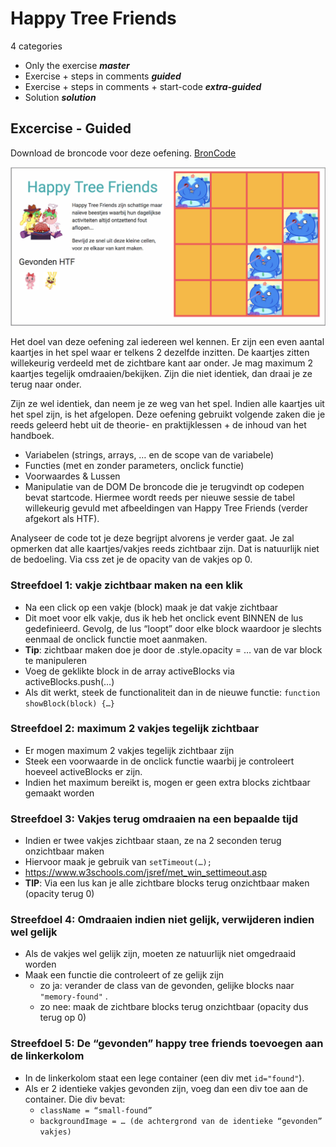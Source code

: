 # Happy Tree Friends

4 categories

- Only the exercise ***master***
- Exercise + steps in comments ***guided***
- Exercise + steps in comments + start-code ***extra-guided***
- Solution ***solution***


Excercise - Guided
-------

Download de broncode voor deze oefening. [BronCode](./assets/startcode_happy_tree_friends.zip)

![Image result Happy Tree Friends](./assets/screen_happyTreeFriends.png)

Het doel van deze oefening zal iedereen wel kennen. Er zijn een even aantal kaartjes in het spel waar er telkens 2 dezelfde inzitten. De kaartjes zitten willekeurig verdeeld met de zichtbare kant aar onder.
Je mag maximum 2 kaartjes tegelijk omdraaien/bekijken. Zijn die niet identiek, dan draai je ze terug naar onder.


Zijn ze wel identiek, dan neem je ze weg van het spel. Indien alle kaartjes uit het spel zijn, is het afgelopen.
Deze oefening gebruikt volgende zaken die je reeds geleerd hebt uit de theorie- en praktijklessen + de inhoud van het handboek.

 

- Variabelen (strings, arrays, … en de scope van de variabele)
- Functies (met en zonder parameters, onclick functie)
- Voorwaardes & Lussen
- Manipulatie van de DOM De broncode die je terugvindt op codepen bevat startcode. Hiermee wordt reeds per nieuwe sessie de tabel willekeurig gevuld met afbeeldingen van Happy Tree Friends (verder afgekort als HTF).

Analyseer de code tot je deze begrijpt alvorens je verder gaat.
Je zal opmerken dat alle kaartjes/vakjes reeds zichtbaar zijn. Dat is natuurlijk niet de bedoeling.
Via css zet je de opacity van de vakjes op 0.

 
### Streefdoel 1: vakje zichtbaar maken na een klik

- Na een click op een vakje (block) maak je dat vakje zichtbaar
- Dit moet voor elk vakje, dus ik heb het onclick event BINNEN de lus gedefinieerd. Gevolg, de lus “loopt” door elke block waardoor je slechts eenmaal de onclick functie moet aanmaken.
- **Tip**: zichtbaar maken doe je door de .style.opacity = … van de var block te manipuleren
- Voeg de geklikte block in de array activeBlocks via activeBlocks.push(…)
- Als dit werkt, steek de functionaliteit dan in de nieuwe functie: `function showBlock(block) {…}`

 
### Streefdoel 2: maximum 2 vakjes tegelijk zichtbaar

- Er mogen maximum 2 vakjes tegelijk zichtbaar zijn
- Steek een voorwaarde in de onclick functie waarbij je controleert hoeveel activeBlocks er zijn.
- Indien het maximum bereikt is, mogen er geen extra blocks zichtbaar gemaakt worden

 
### Streefdoel 3: Vakjes terug omdraaien na een bepaalde tijd

- Indien er twee vakjes zichtbaar staan, ze na 2 seconden terug onzichtbaar maken
- Hiervoor maak je gebruik van `setTimeout(…);`
- https://www.w3schools.com/jsref/met_win_settimeout.asp
- **TIP**: Via een lus kan je alle zichtbare blocks terug onzichtbaar maken (opacity terug 0)

 
### Streefdoel 4: Omdraaien indien niet gelijk, verwijderen indien wel gelijk

- Als de vakjes wel gelijk zijn, moeten ze natuurlijk niet omgedraaid worden
- Maak een functie die controleert of ze gelijk zijn
    - zo ja: verander de class van de gevonden, gelijke blocks naar `"memory-found"` .
    - zo nee: maak de zichtbare blocks terug onzichtbaar (opacity dus terug op 0)

 
### Streefdoel 5: De “gevonden” happy tree friends toevoegen aan de linkerkolom

- In de linkerkolom staat een lege container (een div met ```id="found"```).
- Als er 2 identieke vakjes gevonden zijn, voeg dan een div toe aan de container. Die div bevat:
    - `className = “small-found”`
    - `backgroundImage = … (de achtergrond van de identieke “gevonden” vakjes)`

